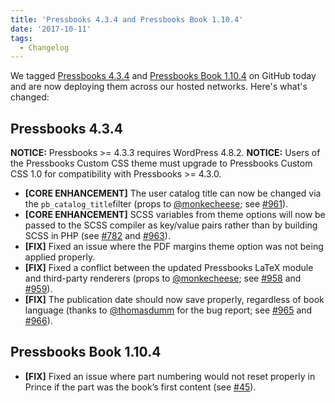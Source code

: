 ```yaml
---
title: 'Pressbooks 4.3.4 and Pressbooks Book 1.10.4'
date: '2017-10-11'
tags:
  - Changelog
---
```


We
tagged [Pressbooks 4.3.4](https://github.com/pressbooks/pressbooks/releases/tag/4.3.4) and [Pressbooks Book 1.10.4](https://github.com/pressbooks/pressbooks-book/releases/tag/1.10.4)
on GitHub today and are now deploying them across our hosted networks. Here's what's
changed:

## Pressbooks 4.3.4

**NOTICE:** Pressbooks >= 4.3.3 requires WordPress 4.8.2. **NOTICE:** Users of the
Pressbooks Custom CSS theme must upgrade to Pressbooks Custom CSS 1.0 for compatibility
with Pressbooks >= 4.3.0.

- **[CORE ENHANCEMENT]** The user catalog title can now be changed via the
  `pb_catalog_title`filter (props to [@monkecheese](https://github.com/monkecheese); see
  [#961](https://github.com/pressbooks/pressbooks/pull/961)).
- **[CORE ENHANCEMENT]** SCSS variables from theme options will now be passed to the SCSS
  compiler as key/value pairs rather than by building SCSS in PHP (see
  [#782](https://github.com/pressbooks/pressbooks/issues/782) and
  [#963](https://github.com/pressbooks/pressbooks/pull/963)).
- **[FIX]** Fixed an issue where the PDF margins theme option was not being applied
  properly.
- **[FIX]** Fixed a conflict between the updated Pressbooks LaTeX module and third-party
  renderers (props to [@monkecheese](https://github.com/monkecheese); see
  [#958](https://github.com/pressbooks/pressbooks/issues/958) and
  [#959](https://github.com/pressbooks/pressbooks/pull/959)).
- **[FIX]** The publication date should now save properly, regardless of book language
  (thanks to [@thomasdumm](https://github.com/thomasdumm) for the bug report; see
  [#965](https://github.com/pressbooks/pressbooks/issues/965) and
  [#966](https://github.com/pressbooks/pressbooks/pull/966)).

## Pressbooks Book 1.10.4

- **[FIX]** Fixed an issue where part numbering would not reset properly in Prince if the
  part was the book’s first content (see
  [#45](https://github.com/pressbooks/pressbooks-book/pull/45)).
